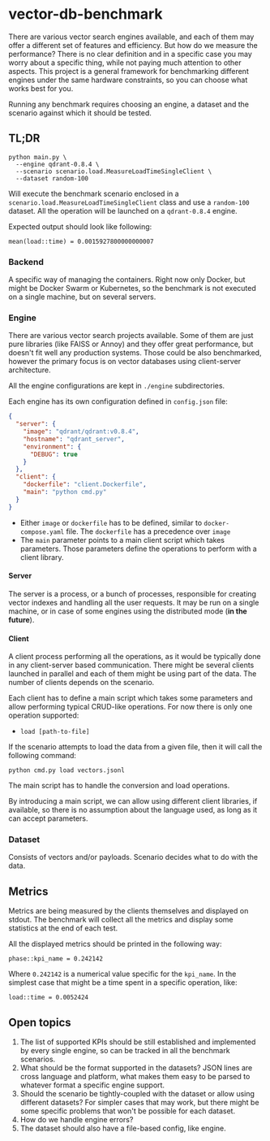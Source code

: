 # vector-db-benchmark

There are various vector search engines available, and each of them may offer
a different set of features and efficiency. But how do we measure the
performance? There is no clear definition and in a specific case you may worry
about a specific thing, while not paying much attention to other aspects. This
project is a general framework for benchmarking different engines under the
same hardware constraints, so you can choose what works best for you.

Running any benchmark requires choosing an engine, a dataset and the scenario
against which it should be tested.

## TL;DR

```shell
python main.py \
  --engine qdrant-0.8.4 \
  --scenario scenario.load.MeasureLoadTimeSingleClient \
  --dataset random-100
```

Will execute the benchmark scenario enclosed in a
`scenario.load.MeasureLoadTimeSingleClient` class and use a `random-100`
dataset. All the operation will be launched on a `qdrant-0.8.4` engine.

Expected output should look like following:

```shell
mean(load::time) = 0.0015927800000000007
```

### Backend

A specific way of managing the containers. Right now only Docker, but might be
Docker Swarm or Kubernetes, so the benchmark is not executed on a single
machine, but on several servers.

### Engine

There are various vector search projects available. Some of them are just pure
libraries (like FAISS or Annoy) and they offer great performance, but doesn't
fit well any production systems. Those could be also benchmarked, however the
primary focus is on vector databases using client-server architecture.

All the engine configurations are kept in `./engine` subdirectories.

Each engine has its own configuration defined in `config.json` file:

```json
{
  "server": {
    "image": "qdrant/qdrant:v0.8.4",
    "hostname": "qdrant_server",
    "environment": {
      "DEBUG": true
    }
  },
  "client": {
    "dockerfile": "client.Dockerfile",
    "main": "python cmd.py"
  }
}
```

- Either `image` or `dockerfile` has to be defined, similar to
  `docker-compose.yaml` file. The `dockerfile` has a precedence over `image`
- The `main` parameter points to a main client script which takes parameters.
  Those parameters define the operations to perform with a client library.

#### Server

The server is a process, or a bunch of processes, responsible for creating
vector indexes and handling all the user requests. It may be run on a single
machine, or in case of some engines using the distributed mode (**in the future**).

#### Client

A client process performing all the operations, as it would be typically done in
any client-server based communication. There might be several clients launched
in parallel and each of them might be using part of the data. The number of
clients depends on the scenario.

Each client has to define a main script which takes some parameters and allow
performing typical CRUD-like operations. For now there is only one operation
supported:

- `load [path-to-file]`

If the scenario attempts to load the data from a given file, then it will call
the following command:

`python cmd.py load vectors.jsonl`

The main script has to handle the conversion and load operations.

By introducing a main script, we can allow using different client libraries, if
available, so there is no assumption about the language used, as long as it can
accept parameters.

### Dataset

Consists of vectors and/or payloads. Scenario decides what to do with the data.

## Metrics

Metrics are being measured by the clients themselves and displayed on stdout.
The benchmark will collect all the metrics and display some statistics at the
end of each test.

All the displayed metrics should be printed in the following way:

```shell
phase::kpi_name = 0.242142
```

Where `0.242142` is a numerical value specific for the `kpi_name`. In the
simplest case that might be a time spent in a specific operation, like:

```
load::time = 0.0052424
```

## Open topics

1. The list of supported KPIs should be still established and implemented by
   every single engine, so can be tracked in all the benchmark scenarios.
2. What should be the format supported in the datasets? JSON lines are cross
   language and platform, what makes them easy to be parsed to whatever format
   a specific engine support.
3. Should the scenario be tightly-coupled with the dataset or allow using
   different datasets? For simpler cases that may work, but there might be some
   specific problems that won't be possible for each dataset.
4. How do we handle engine errors?
5. The dataset should also have a file-based config, like engine.
